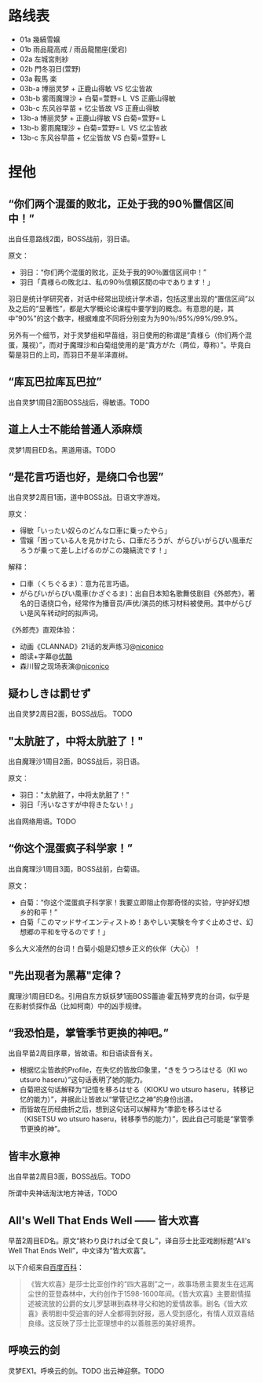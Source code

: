 # 路线表

- 01a   幾縞雪嬢
- 01b   雨品龍高戒 / 雨品龍闇座(愛宕)
- 02a   左城宮則紗
- 02b   門冬羽日(萱野)
- 03a   鞍馬 楽
- 03b-a 博丽灵梦   + 正鹿山得敏   VS 忆尘皆故
- 03b-b 雾雨魔理沙 + 白菊=萱野=Ｌ VS 正鹿山得敏
- 03b-c 东风谷早苗 + 忆尘皆故     VS 正鹿山得敏
- 13b-a 博丽灵梦   + 正鹿山得敏   VS 白菊=萱野=Ｌ
- 13b-b 雾雨魔理沙 + 白菊=萱野=Ｌ VS 忆尘皆故
- 13b-c 东风谷早苗 + 忆尘皆故     VS 白菊=萱野=Ｌ

# 捏他

## “你们两个混蛋的败北，正处于我的90％置信区间中！”

出自任意路线2面，BOSS战前，羽日语。

原文：

- 羽日：“你们两个混蛋的败北，正处于我的90％置信区间中！”
- 羽日「貴様らの敗北は、私の90％信頼区間の中であります！」

羽日是统计学研究者，对话中经常出现统计学术语，包括这里出现的“置信区间”以及之后的“显著性”，都是大学概论论课程中要学到的概念。有意思的是，其中”90%"的这个数字，根据难度不同将分别变为为90％/95%/99%/99.9%。

另外有一个细节，对于灵梦组和早苗组，羽日使用的称谓是“貴様ら（你们两个混蛋，蔑视）”，而对于魔理沙和白菊组使用的是“貴方がた（两位，尊称）”。毕竟白菊是羽日的上司，而羽日不是半泽直树。

## “库瓦巴拉库瓦巴拉”

出自灵梦1周目2面BOSS战后，得敏语。TODO

## 道上人士不能给普通人添麻烦

灵梦1周目ED名。黑道用语。TODO

## “是花言巧语也好，是绕口令也罢”

出自灵梦2周目1面，道中BOSS战。日语文字游戏。

原文：

- 得敏「いったい奴らのどんな口車に乗ったやら」
- 雪嬢「困っている人を見かけたら、口車だろうが、がらぴいがらぴい風車だろうが乗って差し上げるのがこの幾縞流です！」

解释：

- 口車（くちぐるま）：意为花言巧语。
- がらぴいがらぴい風車(かざぐるま)：出自日本知名歌舞伎剧目《外郎売》，著名的日语绕口令，经常作为播音员/声优/演员的练习材料被使用。其中がらぴい是风车转动时的拟声词。

《外郎売》直观体验：

- 动画《CLANNAD》21话的发声练习@[niconico](http://www.nicovideo.jp/watch/sm8195654)
- 朗读+字幕@[优酷](http://v.youku.com/v_show/id_XMzU1MDMxOTY0.html)
- 森川智之现场表演@[niconico](http://www.nicovideo.jp/watch/sm10516103)

## 疑わしきは罰せず

出自灵梦2周目2面，BOSS战后。 TODO

## "太肮脏了，中将太肮脏了！"

出自魔理沙1周目2面，BOSS战后，羽日语。

原文：

- 羽日："太肮脏了，中将太肮脏了！"
- 羽日「汚いなさすが中将きたない！」

出自网络用语。TODO

## “你这个混蛋疯子科学家！”

出自魔理沙1周目3面，BOSS战前，白菊语。

原文：

- 白菊：“你这个混蛋疯子科学家！我要立即阻止你那奇怪的实验，守护好幻想乡的和平！”
- 白菊「このマッドサイエンティストめ！あやしい実験を今すぐ止めさせ、幻想郷の平和を守るのです！」

多么大义凌然的台词！白菊小姐是幻想乡正义的伙伴（大心）！

## "先出现者为黑幕"定律？

魔理沙1周目ED名。引用自东方妖妖梦1面BOSS蕾迪·霍瓦特罗克的台词，似乎是在影射侦探作品（比如柯南）中的凶手规律。

## “我恐怕是，掌管季节更换的神吧。”

出自早苗2周目序章，皆故语。和日语读音有关。

- 根据忆尘皆故的Profile，在失忆的皆故印象里，“きをうつろはせる（KI wo utsuro haseru）”这句话表明了她的能力。
- 白菊把这句话解释为“記憶を移ろはせる（KIOKU wo utsuro haseru，转移记忆的能力）”，并据此让皆故以“掌管记忆之神”的身份出道。
- 而皆故在历经曲折之后，想到这句话可以解释为“季節を移ろはせる（KISETSU wo utsuro haseru，转移季节的能力）”，因此自己可能是“掌管季节更换的神”。

## 皆丰水意神

出自早苗2周目3面，BOSS战后。TODO

所谓中央神话淘汰地方神话，TODO

## All's Well That Ends Well —— 皆大欢喜

早苗2周目ED名。原文“終わり良ければ全て良し”，译自莎士比亚戏剧标题“All's Well That Ends Well”，中文译为“皆大欢喜”。

以下介绍来自[百度百科](http://baike.baidu.com/subview/85286/6190542.htm)：

> 《皆大欢喜》是莎士比亚创作的“四大喜剧”之一，故事场景主要发生在远离尘世的亚登森林中，大约创作于1598-1600年间。《皆大欢喜》主要剧情描述被流放的公爵的女儿罗瑟琳到森林寻父和她的爱情故事。剧名《皆大欢喜》表明剧中受迫害的好人全都得到好报，恶人受到感化，有情人双双喜结良缘。这反映了莎士比亚理想中的以善胜恶的美好境界。

## 呼唤云的剑

灵梦EX1。呼唤云的剑。TODO
出云神迎祭。TODO
